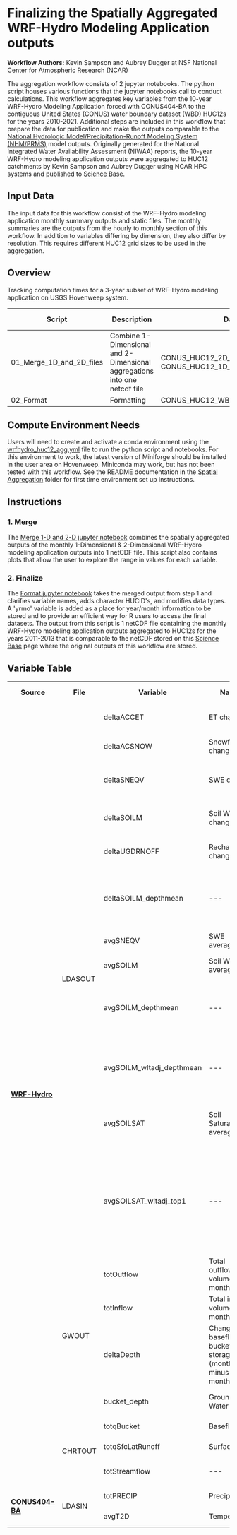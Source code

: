 # Finalizing the Spatially Aggregated WRF-Hydro Modeling Application outputs 

**Workflow Authors:** Kevin Sampson and Aubrey Dugger at NSF National Center for Atmospheric Research (NCAR)

The aggregation workflow consists of 2 jupyter notebooks. The python script houses various functions that the jupyter notebooks call to conduct calculations. This workflow aggregates key variables from the 10-year WRF-Hydro Modeling Application forced with CONUS404-BA to the contiguous United States (CONUS) water boundary dataset (WBD) HUC12s for the years 2010-2021. Additional steps are included in this workflow that prepare the data for publication and make the outputs comparable to the [National Hydrologic Model/Precipitation-Runoff Modeling System (NHM/PRMS)](https://www.usgs.gov/mission-areas/water-resources/science/national-hydrologic-model-infrastructure) model outputs. Originally generated for the National Integrated Water Availability Assessment (NIWAA) reports, the 10-year WRF-Hydro modeling application outputs were aggregated to HUC12 catchments by Kevin Sampson and Aubrey Dugger using NCAR HPC systems and published to [Science Base](https://www.sciencebase.gov/catalog/item/6411fd40d34eb496d1cdc99d).

## Input Data
The input data for this workflow consist of the WRF-Hydro modeling application monthly summary outputs and static files. The monthly summaries are the outputs from the hourly to monthly section of this workflow. In addition to variables differing by dimension, they also differ by resolution. This requires different HUC12 grid sizes to be used in the aggregation. 

## Overview 
Tracking computation times for a 3-year subset of WRF-Hydro modeling application on USGS Hovenweep system.

| **Script** | **Description** | **Datasets processed** | **Dask** | **Completion Time** | **Output** | 
| ------ | ------ | ------ | ------ | ------ | ------ |
| 01_Merge_1D_and_2D_files | Combine 1-Dimensional and 2-Dimensional aggregations into one netcdf file | CONUS_HUC12_2D_20111001_20120930.nc & CONUS_HUC12_1D_2011001_20120930.nc | No | 10 min | CONUS_HUC12_WB_combined_19791001_20220930.nc |
| 02_Format | Formatting | CONUS_HUC12_WB_combined_19791001_20220930.nc | No | 10 min | huc12_monthly_wb_iwaa_wrfhydro_WY2011_2013.nc |

## Compute Environment Needs
Users will need to create and activate a conda environment using the [wrfhydro_huc12_agg.yml](02_Spatial_Aggregation/wrfhydro_huc12_agg.yml) file to run the python script and notebooks. For this environment to work, the latest version of Miniforge should be installed in the user area on Hovenweep. Miniconda may work, but has not been tested with this workflow. See the README documentation in the [Spatial Aggregation](02_Spatial_Aggregation/) folder for first time environment set up instructions.  

## Instructions

### 1. Merge 
The [Merge 1-D and 2-D jupyter notebook](03_Finalize/01_Merge_1D_and_2D_files.ipynb) combines the spatially aggregated outputs of the monthly 1-Dimensional & 2-Dimensional WRF-Hydro modeling application outputs into 1 netCDF file. This script also contains plots that allow the user to explore the range in values for each variable.  

### 2. Finalize
The [Format jupyter notebook](03_Finalize/02_Format.ipynb) takes the merged output from step 1 and clarifies variable names, adds character HUCID's, and modifies data types. A 'yrmo' variable is added as a place for year/month information to be stored and to provide an efficient way for R users to access the final datasets. The output from this script is 1 netCDF file containing the monthly WRF-Hydro modeling application outputs aggregated to HUC12s for the years 2011-2013 that is comparable to the netCDF stored on this [Science Base](https://www.sciencebase.gov/catalog/item/6411fd40d34eb496d1cdc99d) page where the original outputs of this workflow are stored. 
  

## Variable Table
<table>
  <tr>
    <th>Source</th>
    <th>File</th>
    <th>Variable</th>
    <th>Name</th>
    <th>Description</th>
    <th>Units</th>
    <th>Type</th>
    <th>Spatial</th>
    <th>In Publication</th>
  </tr>
  <tr>
    <td rowspan="19"><a href="#WRF-Hydro"><b>WRF-Hydro</b></a></td>
    <td rowspan="12">LDASOUT</td>
    <td>deltaACCET</td>
    <td>ET change</td>
    <td>Total monthly evapotranspiration (land only)</td>
    <td>mm</td>
    <td>2D</td>
    <td>1000 m grid</td>
    <td>---</td>
  </tr>
  <tr>
    <td>deltaACSNOW</td>
    <td>Snowfall change</td>
    <td>Total monthly snowfall (land only)</td>
    <td>mm</td>
    <td>2D</td>
    <td>1000 m grid</td>
    <td>---</td>
  </tr>
  <tr>
    <td>deltaSNEQV</td>
    <td>SWE change</td>
    <td>Average monthly snow water equivalent (land only)</td>
    <td>mm</td>    
    <td>2D</td>
    <td>1000 m grid</td>
    <td>---</td>      
  </tr>
  <tr>
    <td>deltaSOILM</td>
    <td>Soil Water change</td>
    <td>Average monthly soil moisture in 2m soil column (land only)</td>
    <td>mm</td>
    <td>2D</td>
    <td>1000 m grid</td>
    <td>---</td>      
  </tr>
  <tr>
    <td>deltaUGDRNOFF</td>
    <td>Recharge change</td>
    <td>Total monthly recharge (land only)</td>
    <td>mm</td> 
    <td>2D</td>
    <td>1000 m grid</td>
    <td>---</td>      
  </tr>
  <tr>
    <td>deltaSOILM_depthmean</td>
    <td>---</td>
    <td>Change in depth-mean volumetric soil moisture, ratio of water volume to soil volume (month end minus month start) </td>
    <td>---</td>  
    <td>2D</td>
    <td>1000 m grid</td>
    <td>---</td>      
  </tr>
  <tr>
    <td>avgSNEQV</td>
    <td>SWE average</td>
    <td>Mean snow water equivalent </td>
    <td>mm</td>
    <td>2D</td>
    <td>1000 m grid</td>
    <td>Yes</td>      
  </tr>
  <tr>
    <td>avgSOILM</td>
    <td>Soil Water average</td>
    <td>Mean volumetric soil moisture by layer </td>
    <td>m3/m3</td>
    <td>2D</td>
    <td>1000 m grid</td>     
    <td>Yes</td>   
  </tr>
  <tr>
    <td>avgSOILM_depthmean</td>
    <td>---</td>
    <td>Average depth-mean volumetric soil moisture (ratio of water volume to soil volume) over month </td>
    <td>---</td>
    <td>2D</td>
    <td>1000 m grid</td>     
    <td>---</td> 
  </tr>
  <tr>
    <td>avgSOILM_wltadj_depthmean</td>
    <td>---</td>
    <td>Average depth-mean volumetric soil moisture (ratio of water volume to soil volume) minus wilting point over month </td>
    <td>---</td>
    <td>2D</td>
    <td>1000 m grid</td>
    <td>Yes</td>      
  </tr>
  <tr>
    <td>avgSOILSAT</td>
    <td>Soil Saturation average</td>
    <td>Average monthly fractional soil saturation in 2m soil column (land only) </td>
    <td>---</td>
    <td>2D</td>
    <td>1000 m grid</td>      
    <td>Yes</td>
  </tr>
  <tr>
    <td>avgSOILSAT_wltadj_top1</td>
    <td>---</td> 
    <td>Average fractional soil saturation above wilting point (soil moisture minus wilting point divided by maximum water content minus wilting point) over top layer (top 10cm) over month</td>
    <td>---</td>
    <td>2D</td>
    <td>1000 m grid</td>  
    <td>Yes</td>      
  </tr>
  <tr>
    <td rowspan="4">GWOUT</td>
    <td>totOutflow</td>
    <td>Total outflow volume over month</td>
    <td>---</td>
    <td>m3</td>
    <td>1D</td>
    <td>crosswalk</td>
    <td>---</td> 
  </tr>
  <tr>
    <td>totInflow</td>
    <td>Total inflow volume over month</td>
    <td>---</td>
    <td>m3</td>
    <td>1D</td>
    <td>crosswalk</td>
    <td>---</td> 
  </tr>
  <tr>
    <td>deltaDepth</td>
    <td>Change in baseflow bucket storage (month end minus month start)</td>
    <td>---</td>
    <td>mm</td>
    <td>1D</td>
    <td>crosswalk</td>
    <td>---</td> 
  </tr>
  <tr>
    <td>bucket_depth</td>
    <td>Ground Water Store</td>
    <td>Average monthly groundwater storage</td>
    <td>mm</td>
    <td>1D</td>
    <td>crosswalk</td> 
    <td>Yes</td>
  </tr>
  <tr>
    <td rowspan="3">CHRTOUT</td>
    <td>totqBucket</td>
    <td>Baseflow</td>
    <td>Total monthly baseflow</td>
    <td>mm</td>
    <td>1D</td>
    <td>crosswalk</td> 
    <td>Yes</td>
  </tr>
  <tr>
    <td>totqSfcLatRunoff</td>
    <td>Surfaceflow</td>
    <td>Total monthly surface flow</td>
    <td>mm</td>
    <td>1D</td>
    <td>crosswalk</td> 
    <td>Yes</td>
  </tr>
  <tr>
    <td>totStreamflow</td>
    <td>---</td>
    <td>Total streamflow volume over month</td>
    <td>---</td>
    <td>1D</td>
    <td>crosswalk</td> 
    <td>---</td>
  </tr>
  <tr>
    <td rowspan="2"><a href="#CONUS404-BA"><b>CONUS404-BA</b></a></td>
    <td rowspan="2">LDASIN</td>
    <td>totPRECIP</td>
    <td>Precipitation</td>
    <td>Total monthly precipitation</td>
    <td>mm</td>
    <td>2D</td>
    <td>1000 m grid</td>  
    <td>Yes</td>
  </tr>
    <td>avgT2D</td>
    <td>Temperature</td>
    <td>Average 2-m air temperature</td>  
    <td>K</td>  
    <td>2D</td>
    <td>1000 m grid</td> 
    <td>---</td>     
  </tr>
</table>
